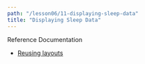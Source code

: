 ```yaml
---
path: "/lesson06/11-displaying-sleep-data"
title: "Displaying Sleep Data"
---
```


<youtube id="RSmLTVbz44g"></youtube>

<youtube id="I5kGzscSSJA"></youtube>

<p>Reference Documentation</p>
<ul>
<li><a target="_blank" href="https://developer.android.com/training/improving-layouts/reusing-layouts">Reusing layouts</a></li>
</ul>
